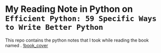 # My Reading Note in Python on `Efficient Python: 59 Specific Ways to Write Better Python`

This repo contains the python notes that I took while reading the book named .
[!book_cover](./src/cover.jpg)
